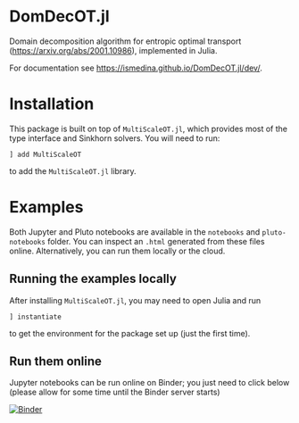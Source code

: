 # DomDecOT.jl

Domain decomposition algorithm for entropic optimal transport (https://arxiv.org/abs/2001.10986), implemented in Julia.

For documentation see https://ismedina.github.io/DomDecOT.jl/dev/.

# Installation

This package is built on top of `MultiScaleOT.jl`, which provides most of the type interface and Sinkhorn solvers. You will need to run: 
```julia-repl
] add MultiScaleOT
```
to add the `MultiScaleOT.jl` library.

# Examples
Both Jupyter and Pluto notebooks are available in the `notebooks` and `pluto-notebooks` folder. You can inspect an `.html` generated from these files online. Alternatively, you can run them locally or the cloud.

## Running the examples locally

After installing `MultiScaleOT.jl`, you may need to open Julia and run 
```julia-repl
] instantiate
```
to get the environment for the package set up (just the first time).


## Run them online

Jupyter notebooks can be run online on Binder; you just need to click below (please allow for some time until the Binder server starts)

[![Binder](https://mybinder.org/badge_logo.svg)](https://mybinder.org/v2/gh/ismedina/DomDecOT.jl/HEAD)
